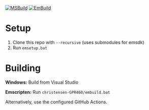 [![MSBuild](https://github.com/rmMinusR/GPR-460-01-FA2022/actions/workflows/msbuild.yml/badge.svg)](https://github.com/rmMinusR/GPR-460-01-FA2022/actions/workflows/msbuild.yml) [![EmBuild](https://github.com/rmMinusR/GPR-460-01-FA2022/actions/workflows/embuild.yml/badge.svg)](https://github.com/rmMinusR/GPR-460-01-FA2022/actions/workflows/embuild.yml)

# Setup

1. Clone this repo with `--recursive` (uses submodules for emsdk)
2. Run `emsetup.bat`

# Building

**Windows:** Build from Visual Studio

**Emscripten:** Run `christensen-GPR460/embuild.bat`

Alternatively, use the configured GitHub Actions.
